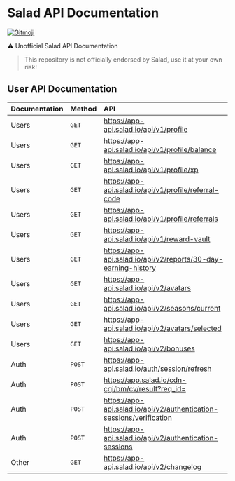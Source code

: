 # Salad API Documentation
<a href="https://gitmoji.dev">
  <img src="https://img.shields.io/badge/gitmoji-%20😜%20😍-FFDD67.svg?style=flat-square" alt="Gitmoji">
</a>

⚠️ Unofficial Salad API Documentation
> This repository is not officially endorsed by Salad, use it at your own risk!

## User API Documentation

| Documentation | Method | API                                                                  |
| ------------- |:------ |:-------------------------------------------------------------------- |
| Users         | `GET`  | https://app-api.salad.io/api/v1/profile                              |
| Users         | `GET`  | https://app-api.salad.io/api/v1/profile/balance                      |
| Users         | `GET`  | https://app-api.salad.io/api/v1/profile/xp                           |
| Users         | `GET`  | https://app-api.salad.io/api/v1/profile/referral-code                |
| Users         | `GET`  | https://app-api.salad.io/api/v1/profile/referrals                    |
| Users         | `GET`  | https://app-api.salad.io/api/v1/reward-vault                         |
| Users         | `GET`  | https://app-api.salad.io/api/v2/reports/30-day-earning-history       |
| Users         | `GET`  | https://app-api.salad.io/api/v2/avatars                              |
| Users         | `GET`  | https://app-api.salad.io/api/v2/seasons/current                      |
| Users         | `GET`  | https://app-api.salad.io/api/v2/avatars/selected                     |
| Users         | `GET`  | https://app-api.salad.io/api/v2/bonuses                              |
| Auth          | `POST` | https://app-api.salad.io/auth/session/refresh                        |
| Auth          | `POST` | https://app.salad.io/cdn-cgi/bm/cv/result?req_id=                    |
| Auth          | `POST` | https://app-api.salad.io/api/v2/authentication-sessions/verification |
| Auth          | `POST` | https://app-api.salad.io/api/v2/authentication-sessions              |
| Other         | `GET`  | https://app-api.salad.io/api/v2/changelog                            |